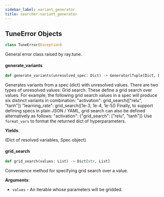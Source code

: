 ```yaml
---
sidebar_label: variant_generator
title: searcher.variant_generator
---
```


## TuneError Objects

```python
class TuneError(Exception)
```

General error class raised by ray.tune.

#### generate\_variants

```python
def generate_variants(unresolved_spec: Dict) -> Generator[Tuple[Dict, Dict], None, None]
```

Generates variants from a spec (dict) with unresolved values.
There are two types of unresolved values:
Grid search: These define a grid search over values. For example, the
following grid search values in a spec will produce six distinct
variants in combination:
&quot;activation&quot;: grid_search([&quot;relu&quot;, &quot;tanh&quot;])
&quot;learning_rate&quot;: grid_search([1e-3, 1e-4, 1e-5])
Finally, to support defining specs in plain JSON / YAML, grid search
can also be defined alternatively as follows:
&quot;activation&quot;: {&quot;grid_search&quot;: [&quot;relu&quot;, &quot;tanh&quot;]}
Use `format_vars` to format the returned dict of hyperparameters.

**Yields**:

  (Dict of resolved variables, Spec object)

#### grid\_search

```python
def grid_search(values: List) -> Dict[str, List]
```

Convenience method for specifying grid search over a value.

**Arguments**:

- `values` - An iterable whose parameters will be gridded.

